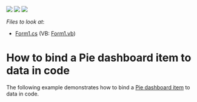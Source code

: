 <!-- default badges list -->
![](https://img.shields.io/endpoint?url=https://codecentral.devexpress.com/api/v1/VersionRange/128580920/13.1.4%2B)
[![](https://img.shields.io/badge/Open_in_DevExpress_Support_Center-FF7200?style=flat-square&logo=DevExpress&logoColor=white)](https://supportcenter.devexpress.com/ticket/details/E4769)
[![](https://img.shields.io/badge/📖_How_to_use_DevExpress_Examples-e9f6fc?style=flat-square)](https://docs.devexpress.com/GeneralInformation/403183)
<!-- default badges end -->
<!-- default file list -->
*Files to look at*:

* [Form1.cs](./CS/Dashboard_CreatePies/Form1.cs) (VB: [Form1.vb](./VB/Dashboard_CreatePies/Form1.vb))
<!-- default file list end -->
# How to bind a Pie dashboard item to data in code


<p>The following example demonstrates how to bind a <a href="https://documentation.devexpress.com/#Dashboard/CustomDocument15262">Pie dashboard item</a> to data in code.</p>

<br/>


